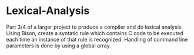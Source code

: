 # Lexical-Analysis
Part 3/4 of a larger project to produce a compiler and do lexical analysis. Using Bison, create a syntatic rule which contains C code to be executed each time an instance of that rule is recognized. Handling of command line parameters is done by using a global array.
